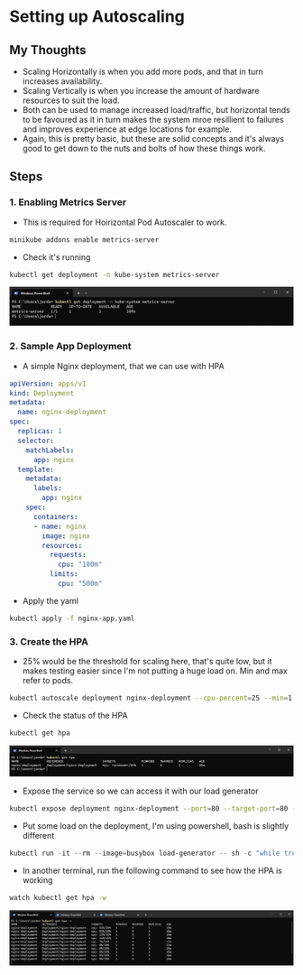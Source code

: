 # Setting up Autoscaling

## My Thoughts

- Scaling Horizontally is when you add more pods, and that in turn increases availability.
- Scaling Vertically is when you increase the amount of hardware resources to suit the load.
- Both can be used to manage increased load/traffic, but horizontal tends to be favoured as it in turn makes the system mroe resillient to failures and improves experience at edge locations for example.
- Again, this is pretty basic, but these are solid concepts and it's always good to get down to the nuts and bolts of how these things work.

## Steps

### 1. Enabling Metrics Server

- This is required for Hoirizontal Pod Autoscaler to work.

```bash
minikube addons enable metrics-server
```

- Check it's running

```bash
kubectl get deployment -n kube-system metrics-server
```

![](./screenshots/metrics-running.png)

### 2. Sample App Deployment

- A simple Nginx deployment, that we can use with HPA

```yaml
apiVersion: apps/v1
kind: Deployment
metadata:
  name: nginx-deployment
spec:
  replicas: 1
  selector:
    matchLabels:
      app: nginx
  template:
    metadata:
      labels:
        app: nginx
    spec:
      containers:
      - name: nginx
        image: nginx
        resources:
          requests:
            cpu: "100m"
          limits:
            cpu: "500m"
```

- Apply the yaml

```bash
kubectl apply -f nginx-app.yaml
```

### 3. Create the HPA

- 25% would be the threshold for scaling here, that's quite low, but it makes testing easier since I'm not putting a huge load on. Min and max refer to pods.

```bash
kubectl autoscale deployment nginx-deployment --cpu-percent=25 --min=1 --max=5
```

- Check the status of the HPA

```bash
kubectl get hpa
```

![](./screenshots/hpa-running.png)

- Expose the service so we can access it with our load generator

```bash
kubectl expose deployment nginx-deployment --port=80 --target-port=80 --type=ClusterIP
```

- Put some load on the deployment, I'm using powershell, bash is slightly different

```powershell
kubectl run -it --rm --image=busybox load-generator -- sh -c "while true; do wget -q -O- http://nginx-deployment.default.svc.cluster.local; done"
```

- In another terminal, run the following command to see how the HPA is working

```bash
watch kubectl get hpa -w
```
![](./screenshots/hpa-scaling.png)


